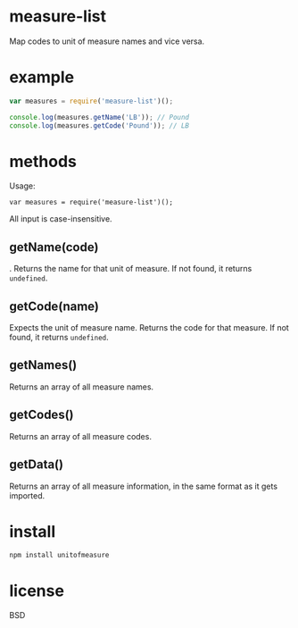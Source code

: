 measure-list
============

Map codes to unit of measure names and vice versa.

# example 

``` js
var measures = require('measure-list')();

console.log(measures.getName('LB')); // Pound
console.log(measures.getCode('Pound')); // LB
```

# methods

Usage:

```
var measures = require('measure-list')();
```
All input is case-insensitive.

## getName(code)
.
Returns the name for that unit of measure.
If not found, it returns `undefined`.

## getCode(name)

Expects the unit of measure name.
Returns the code for that measure.
If not found, it returns `undefined`.

## getNames()

Returns an array of all measure names.

## getCodes()

Returns an array of all measure codes.

## getData()

Returns an array of all measure information, in the same format as it gets imported.

# install

``` cli
npm install unitofmeasure
```

# license

BSD
